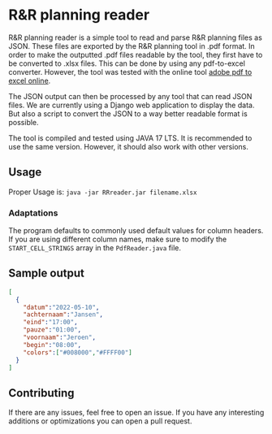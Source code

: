 # R&R planning reader
R&R planning reader is a simple tool to read and parse R&R planning files as JSON. These files are exported by the R&R planning tool in .pdf format.
In order to make the outputted .pdf files readable by the tool, they first have to be converted to .xlsx files. This can be done by using any pdf-to-excel converter.
However, the tool was tested with the online tool [adobe pdf to excel online](https://www.adobe.com/nl/acrobat/online/pdf-to-excel.html).

The JSON output can then be processed by any tool that can read JSON files. We are currently using a Django web application to display the data.
But also a script to convert the JSON to a way better readable format is possible. 

The tool is compiled and tested using JAVA 17 LTS. It is recommended to use the same version. However, it should also work with other versions.

## Usage

Proper Usage is: `java -jar RRreader.jar filename.xlsx`

### Adaptations
The program defaults to commonly used default values for column headers. If you are using different column names, make sure to modify the `START_CELL_STRINGS` array in the `PdfReader.java` file.


## Sample output
```json
[
  {
    "datum":"2022-05-10",
    "achternaam":"Jansen",
    "eind":"17:00",
    "pauze":"01:00",
    "voornaam":"Jeroen",
    "begin":"08:00",
    "colors":["#008000","#FFFF00"]
  }
]
```

## Contributing
If there are any issues, feel free to open an issue. If you have any interesting additions or optimizations you can open a pull request.
